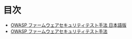 # 目次

* [OWASP ファームウェアセキュリティテスト手法 日本語版](README.md)
* [OWASP ファームウェアセキュリティテスト手法](Document/README.md)
